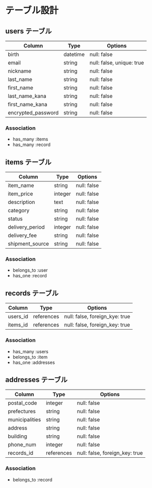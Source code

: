 # テーブル設計

## users テーブル

| Column              | Type    | Options                        |
| ------------------- | ------- | ------------------------------ |
| birth               | datetime| null: false                    |
| email               | string  | null: false, unique: true      |
| nickname            | string  | null: false                    |
| last_name           | string  | null: false                    |
| first_name          | string  | null: false                    |
| last_name_kana      | string  | null: false                    |
| first_name_kana     | string  | null: false
| encrypted_password  | string  | null: false

### Association
- has_many :items
- has_many :record


## items テーブル

| Column           | Type       | Options                        |
| ---------------- | ---------- | ------------------------------ |
| item_name        | string     | null: false                    |
| item_price       | integer    | null: false                    |
| description      | text       | null: false                    |
| category         | string     | null: false                    |
| status           | string     | null: false                    |
| delivery_period  | integer    | null: false                    |
| delivery_fee     | string     | null: false                    |
| shipment_source  | string     | null: false                    |

### Association
- belongs_to :user
- has_one    :record


## records テーブル

| Column       | Type       | Options                        |
| ------------ | ---------- | ------------------------------ |
| users_id     | references | null: false, foreign_kye: true |
| items_id     | references | null: false, foreign_key: true |

### Association
- has_many   :users
- belongs_to :item
- has_one    :addresses


## addresses テーブル

| Column           | Type       | Options                       |
| ---------------- | ---------- | ----------------------------- |
| postal_code      | integer    | null: false                   |
| prefectures      | string     | null: false                   |
| municipalities   | string     | null: false                   |
| address          | string     | null: false                   |
| building         | string     | null: false                   |
| phone_num        | integer    | null: false                   |
| records_id       | references | null: false, foreign_key: true|

### Association
- belongs_to :record
